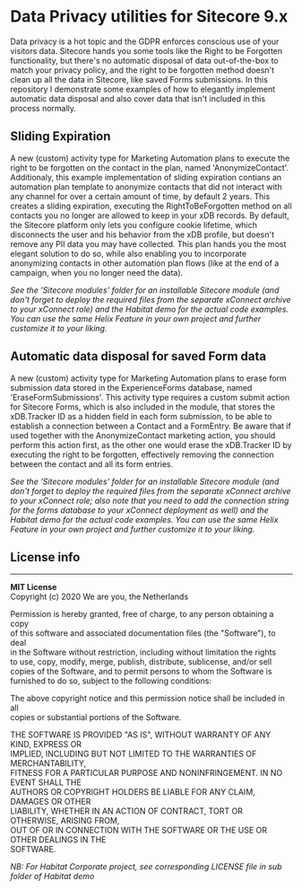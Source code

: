 # Data Privacy utilities for Sitecore 9.x

Data privacy is a hot topic and the GDPR enforces conscious use of your visitors data. Sitecore hands you some tools like the Right to be Forgotten functionality, but there's no automatic disposal of data out-of-the-box to match your privacy policy, and the right to be forgotten method doesn't clean up all the data in Sitecore, like saved Forms submissions. In this repository I demonstrate some examples of how to elegantly implement automatic data disposal and also cover data that isn't included in this process normally.

## Sliding Expiration
A new (custom) activity type for Marketing Automation plans to execute the right to be forgotten on the contact in the plan, named 'AnonymizeContact'. Additionaly, this example implementation of sliding expiration contians an automation plan template to anonymize contacts that did not interact with any channel for over a certain amount of time, by default 2 years. This creates a sliding expiration, executing the RightToBeForgotten method on all contacts you no longer are allowed to keep in your xDB records. By default, the Sitecore platform only lets you configure cookie lifetime, which disconnects the user and his behavior from the xDB profile, but doesn't remove any PII data you may have collected. This plan hands you the most elegant solution to do so, while also enabling you to incorporate anonymizing contacts in other automation plan flows (like at the end of a campaign, when you no longer need the data).

_See the 'Sitecore modules' folder for an installable Sitecore module (and don't forget to deploy the required files from the separate xConnect archive to your xConnect role) and the Habitat demo for the actual code examples. You can use the same Helix Feature in your own project and further customize it to your liking._

## Automatic data disposal for saved Form data
A new (custom) activity type for Marketing Automation plans to erase form submission data stored in the ExperienceForms database, named 'EraseFormSubmissions'. This activity type requires a custom submit action for Sitecore Forms, which is also included in the module, that stores the xDB.Tracker ID as a hidden field in each form submission, to be able to establish a connection between a Contact and a FormEntry. Be aware that if used together with the AnonymizeContact marketing action, you should perform this action first, as the other one would erase the xDB.Tracker ID by executing the right to be forgotten, effectively removing the connection between the contact and all its form entries.

_See the 'Sitecore modules' folder for an installable Sitecore module (and don't forget to deploy the required files from the separate xConnect archive to your xConnect role; also note that you need to add the connection string for the forms database to your xConnect deployment as well) and the Habitat demo for the actual code examples. You can use the same Helix Feature in your own project and further customize it to your liking._

## License info
---
**MIT License**\
Copyright (c) 2020 We are you, the Netherlands

Permission is hereby granted, free of charge, to any person obtaining a copy\
of this software and associated documentation files (the "Software"), to deal\
in the Software without restriction, including without limitation the rights\
to use, copy, modify, merge, publish, distribute, sublicense, and/or sell\
copies of the Software, and to permit persons to whom the Software is\
furnished to do so, subject to the following conditions:

The above copyright notice and this permission notice shall be included in all\
copies or substantial portions of the Software.

THE SOFTWARE IS PROVIDED "AS IS", WITHOUT WARRANTY OF ANY KIND, EXPRESS OR\
IMPLIED, INCLUDING BUT NOT LIMITED TO THE WARRANTIES OF MERCHANTABILITY,\
FITNESS FOR A PARTICULAR PURPOSE AND NONINFRINGEMENT. IN NO EVENT SHALL THE\
AUTHORS OR COPYRIGHT HOLDERS BE LIABLE FOR ANY CLAIM, DAMAGES OR OTHER\
LIABILITY, WHETHER IN AN ACTION OF CONTRACT, TORT OR OTHERWISE, ARISING FROM,\
OUT OF OR IN CONNECTION WITH THE SOFTWARE OR THE USE OR OTHER DEALINGS IN THE\
SOFTWARE.

_NB: For Habitat Corporate project, see corresponding LICENSE file in sub folder of Habitat demo_